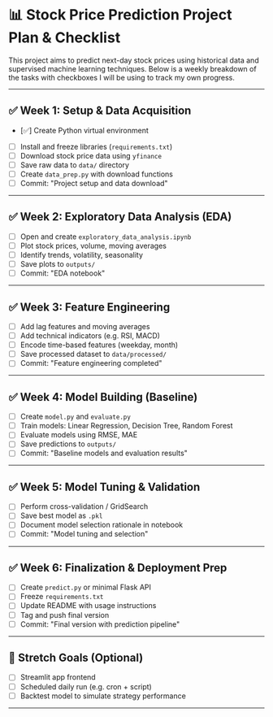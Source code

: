 # 📊 Stock Price Prediction Project Plan & Checklist

This project aims to predict next-day stock prices using historical data and supervised machine learning techniques. Below is a weekly breakdown of the tasks with checkboxes I will be using to track my own progress.

---

## ✅ Week 1: Setup & Data Acquisition

- [✅] Create Python virtual environment
- [ ] Install and freeze libraries (`requirements.txt`)
- [ ] Download stock price data using `yfinance`
- [ ] Save raw data to `data/` directory
- [ ] Create `data_prep.py` with download functions
- [ ] Commit: "Project setup and data download"

---

## ✅ Week 2: Exploratory Data Analysis (EDA)

- [ ] Open and create `exploratory_data_analysis.ipynb`
- [ ] Plot stock prices, volume, moving averages
- [ ] Identify trends, volatility, seasonality
- [ ] Save plots to `outputs/`
- [ ] Commit: "EDA notebook"

---

## ✅ Week 3: Feature Engineering

- [ ] Add lag features and moving averages
- [ ] Add technical indicators (e.g. RSI, MACD)
- [ ] Encode time-based features (weekday, month)
- [ ] Save processed dataset to `data/processed/`
- [ ] Commit: "Feature engineering completed"

---

## ✅ Week 4: Model Building (Baseline)

- [ ] Create `model.py` and `evaluate.py`
- [ ] Train models: Linear Regression, Decision Tree, Random Forest
- [ ] Evaluate models using RMSE, MAE
- [ ] Save predictions to `outputs/`
- [ ] Commit: "Baseline models and evaluation results"

---

## ✅ Week 5: Model Tuning & Validation

- [ ] Perform cross-validation / GridSearch
- [ ] Save best model as `.pkl`
- [ ] Document model selection rationale in notebook
- [ ] Commit: "Model tuning and selection"

---

## ✅ Week 6: Finalization & Deployment Prep

- [ ] Create `predict.py` or minimal Flask API
- [ ] Freeze `requirements.txt`
- [ ] Update README with usage instructions
- [ ] Tag and push final version
- [ ] Commit: "Final version with prediction pipeline"

---

## 🚀 Stretch Goals (Optional)

- [ ] Streamlit app frontend
- [ ] Scheduled daily run (e.g. cron + script)
- [ ] Backtest model to simulate strategy performance

---

